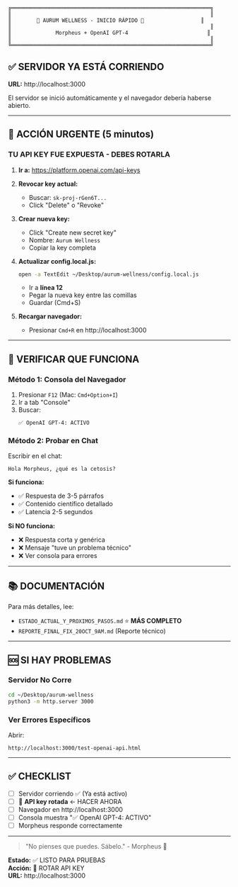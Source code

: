 ```
╔═══════════════════════════════════════════════════════════════╗
║                                                               ║
║        🚀 AURUM WELLNESS - INICIO RÁPIDO 🚀                  ║
║                                                               ║
║              Morpheus + OpenAI GPT-4                         ║
║                                                               ║
╚═══════════════════════════════════════════════════════════════╝
```

## ✅ SERVIDOR YA ESTÁ CORRIENDO

**URL:** http://localhost:3000

El servidor se inició automáticamente y el navegador debería haberse abierto.

---

## 🚨 ACCIÓN URGENTE (5 minutos)

### TU API KEY FUE EXPUESTA - DEBES ROTARLA

1. **Ir a:** https://platform.openai.com/api-keys

2. **Revocar key actual:**
   - Buscar: `sk-proj-rGen6T...`
   - Click "Delete" o "Revoke"

3. **Crear nueva key:**
   - Click "Create new secret key"
   - Nombre: `Aurum Wellness`
   - Copiar la key completa

4. **Actualizar config.local.js:**
   ```bash
   open -a TextEdit ~/Desktop/aurum-wellness/config.local.js
   ```
   - Ir a **línea 12**
   - Pegar la nueva key entre las comillas
   - Guardar (Cmd+S)

5. **Recargar navegador:**
   - Presionar `Cmd+R` en http://localhost:3000

---

## 🧪 VERIFICAR QUE FUNCIONA

### Método 1: Consola del Navegador

1. Presionar `F12` (Mac: `Cmd+Option+I`)
2. Ir a tab "Console"
3. Buscar:
   ```
   ✅ OpenAI GPT-4: ACTIVO
   ```

### Método 2: Probar en Chat

Escribir en el chat:
```
Hola Morpheus, ¿qué es la cetosis?
```

**Si funciona:**
- ✅ Respuesta de 3-5 párrafos
- ✅ Contenido científico detallado
- ✅ Latencia 2-5 segundos

**Si NO funciona:**
- ❌ Respuesta corta y genérica
- ❌ Mensaje "tuve un problema técnico"
- ❌ Ver consola para errores

---

## 📚 DOCUMENTACIÓN

Para más detalles, lee:
- `ESTADO_ACTUAL_Y_PROXIMOS_PASOS.md` ⭐ **MÁS COMPLETO**
- `REPORTE_FINAL_FIX_20OCT_9AM.md` (Reporte técnico)

---

## 🆘 SI HAY PROBLEMAS

### Servidor No Corre

```bash
cd ~/Desktop/aurum-wellness
python3 -m http.server 3000
```

### Ver Errores Específicos

Abrir:
```
http://localhost:3000/test-openai-api.html
```

---

## ✅ CHECKLIST

- [ ] Servidor corriendo ✅ (Ya está activo)
- [ ] 🚨 **API key rotada** ← HACER AHORA
- [ ] Navegador en http://localhost:3000
- [ ] Consola muestra "✅ OpenAI GPT-4: ACTIVO"
- [ ] Morpheus responde correctamente

---

> "No pienses que puedes. Sábelo." - Morpheus 💎

**Estado:** ✅ LISTO PARA PRUEBAS  
**Acción:** 🚨 ROTAR API KEY  
**URL:** http://localhost:3000
